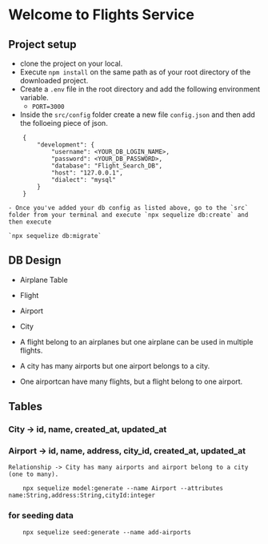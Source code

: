 # Welcome to Flights Service

## Project setup
- clone the project on your local.
- Execute `npm install` on the same path as of your root directory of the downloaded project.
- Create a `.env` file in the root directory and add the following environment variable.
    - `PORT=3000`
- Inside the `src/config` folder create a new file `config.json` and then add the folloeing piece of json.
```
    {
        "development": {
            "username": <YOUR_DB_LOGIN_NAME>,
            "password": <YOUR_DB_PASSWORD>,
            "database": "Flight_Search_DB",
            "host": "127.0.0.1",
            "dialect": "mysql"
        }
    }

```    

```
- Once you've added your db config as listed above, go to the `src` folder from your terminal and execute `npx sequelize db:create` and then execute

`npx sequelize db:migrate`
```

## DB Design
 - Airplane Table 
 - Flight 
 - Airport
 - City

 - A flight belong to an airplanes but one airplane can be used in multiple flights.
 - A city has many airports but one airport belongs to a city.
 - One airportcan have many flights, but a flight belong to one airport.  


## Tables

### City -> id, name, created_at, updated_at
### Airport -> id, name, address, city_id, created_at, updated_at 
    Relationship -> City has many airports and airport belong to a city (one to many).

```
    npx sequelize model:generate --name Airport --attributes name:String,address:String,cityId:integer
```

### for seeding data

```
    npx sequelize seed:generate --name add-airports
```